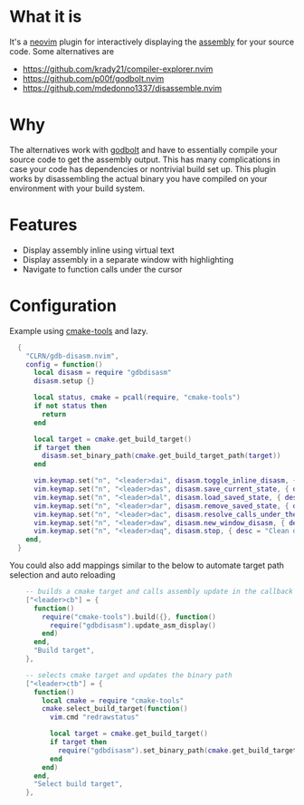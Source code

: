 # What it is

It's a [neovim](https://github.com/neovim/neovim) plugin for interactively displaying the [assembly](https://en.wikipedia.org/wiki/Assembly_language) for your source code. Some alternatives are

- https://github.com/krady21/compiler-explorer.nvim
- https://github.com/p00f/godbolt.nvim
- https://github.com/mdedonno1337/disassemble.nvim

# Why

The alternatives work with [godbolt](https://godbolt.org/) and have to essentially compile your source code to get the assembly output.
This has many complications in case your code has dependencies or nontrivial build set up.
This plugin works by disassembling the actual binary you have compiled on your environment with your build system.

# Features

- Display assembly inline using virtual text
- Display assembly in a separate window with highlighting
- Navigate to function calls under the cursor

# Configuration

Example using [cmake-tools](https://github.com/Civitasv/cmake-tools.nvim) and lazy.

```lua
  {
    "CLRN/gdb-disasm.nvim",
    config = function()
      local disasm = require "gdbdisasm"
      disasm.setup {}

      local status, cmake = pcall(require, "cmake-tools")
      if not status then
        return
      end

      local target = cmake.get_build_target()
      if target then
        disasm.set_binary_path(cmake.get_build_target_path(target))
      end

      vim.keymap.set("n", "<leader>dai", disasm.toggle_inline_disasm, { desc = "Toggle disassembly" })
      vim.keymap.set("n", "<leader>das", disasm.save_current_state, { desc = "Save current session state" })
      vim.keymap.set("n", "<leader>dal", disasm.load_saved_state, { desc = "Load saved session" })
      vim.keymap.set("n", "<leader>dar", disasm.remove_saved_state, { desc = "Remove saved session" })
      vim.keymap.set("n", "<leader>dac", disasm.resolve_calls_under_the_cursor, { desc = "Jump to a call" })
      vim.keymap.set("n", "<leader>daw", disasm.new_window_disasm, { desc = "Disassemble to new window" })
      vim.keymap.set("n", "<leader>daq", disasm.stop, { desc = "Clean disassembly and quit GDB" })
    end,
  }
```

You could also add mappings similar to the below to automate target path selection and auto reloading

```lua
    -- builds a cmake target and calls assembly update in the callback
    ["<leader>cb"] = {
      function()
        require("cmake-tools").build({}, function()
          require("gdbdisasm").update_asm_display()
        end)
      end,
      "Build target",
    },

    -- selects cmake target and updates the binary path
    ["<leader>ctb"] = {
      function()
        local cmake = require "cmake-tools"
        cmake.select_build_target(function()
          vim.cmd "redrawstatus"

          local target = cmake.get_build_target()
          if target then
            require("gdbdisasm").set_binary_path(cmake.get_build_target_path(target))
          end
        end)
      end,
      "Select build target",
    },
```
